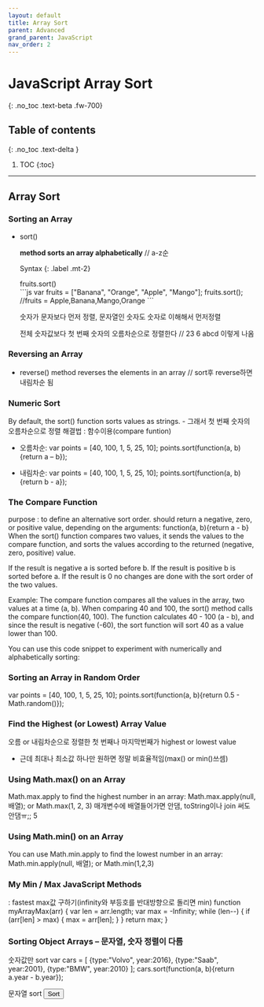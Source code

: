 ```yaml
---
layout: default
title: Array Sort
parent: Advanced
grand_parent: JavaScript
nav_order: 2
---
```


# JavaScript Array Sort
{: .no_toc .text-beta .fw-700}

## Table of contents
{: .no_toc .text-delta }

1. TOC
{:toc}

---

## Array Sort

### Sorting an Array

* sort()

    **method sorts an array alphabetically** // a-z순

    Syntax
    {: .label .mt-2}
    <div class="code-example" markdown="1">
    fruits.sort()
    </div>
    ```js
    var fruits = ["Banana", "Orange", "Apple", "Mango"];
    fruits.sort();        
    //fruits = Apple,Banana,Mango,Orange
    ```

    숫자가 문자보다 먼저 정렬, 문자열인 숫자도 숫자로 이해해서 먼저정렬
    
    전체 숫자값보다 첫 번째 숫자의 오름차순으로 정렬한다 // 23 6 abcd 이렇게 나옴

### Reversing an Array

* reverse() method reverses the elements in an array // sort후 reverse하면 내림차순 됨

### Numeric Sort 

By default, the sort() function sorts values as strings. - 그래서 첫 번째 숫자의 오름차순으로 정렬
해결법 : 함수이용(compare funtion)
* 오름차순: 
var points = [40, 100, 1, 5, 25, 10];
points.sort(function(a, b){return a – b});

* 내림차순: 
var points = [40, 100, 1, 5, 25, 10];
points.sort(function(a, b){return b - a});

### The Compare Function

purpose : to define an alternative sort order.
should return a negative, zero, or positive value, depending on the arguments:
	function(a, b){return a - b}
When the sort() function compares two values, it sends the values to the compare function, and sorts the values according to the returned (negative, zero, positive) value.

If the result is negative a is sorted before b.
If the result is positive b is sorted before a.
If the result is 0 no changes are done with the sort order of the two values.

Example:
The compare function compares all the values in the array, two values at a time (a, b).
When comparing 40 and 100, the sort() method calls the compare function(40, 100).
The function calculates 40 - 100 (a - b), and since the result is negative (-60),  the sort function will sort 40 as a value lower than 100.

You can use this code snippet to experiment with numerically and alphabetically sorting:

### Sorting an Array in Random Order

var points = [40, 100, 1, 5, 25, 10];
points.sort(function(a, b){return 0.5 - Math.random()});

### Find the Highest (or Lowest) Array Value

오름 or 내림차순으로 정렬한 첫 번째나 마지막번째가 highest or lowest value
- 근데 최대나 최소값 하나만 원하면 정말 비효율적임(max() or min()쓰셈)

### Using Math.max() on an Array

Math.max.apply to find the highest number in an array:
	Math.max.apply(null, 배열); 
	or
	Math.max(1, 2, 3) 매개변수에 배열들어가면 안댐, toString이나 join 써도 안댐ㅠ;;
5
### Using Math.min() on an Array

You can use Math.min.apply to find the lowest number in an array:
	Math.min.apply(null, 배열); 
	or
	Math.min(1,2,3)

### My Min / Max JavaScript Methods

: fastest 
max값 구하기(infinity와 부등호를 반대방향으로 돌리면 min)
	function myArrayMax(arr) {
	  var len = arr.length;
	  var max = -Infinity;
	  while (len--) {
	    if (arr[len] > max) {
	      max = arr[len];
	    }
	  }
	  return max;
	}

### Sorting Object Arrays – 문자열, 숫자 정렬이 다름

숫자값만 sort
var cars = [
  {type:"Volvo", year:2016},
  {type:"Saab", year:2001},
  {type:"BMW", year:2010}
];
cars.sort(function(a, b){return a.year - b.year});

문자열 sort
<button onclick="myFunction()">Sort</button>

<p id="demo"></p>

<script>
var cars = [
  {type:"Volvo", year:2016},
  {type:"Saab", year:2001},
  {type:"BMW", year:2010}
];

displayCars();

function myFunction() {
  cars.sort(function(a, b){
    var x = a.type.toLowerCase();
    var y = b.type.toLowerCase();
    if (x < y) {return –1;}			//마이너스면 앞으로 정렬
    if (x > y) {return 1;}			//플로스면 뒤로 정렬 – 그래서 알파벳이 클수록 앞으로감
    return 0;
  });
  displayCars();
}

function displayCars() {
  document.getElementById("demo").innerHTML =
  cars[0].type + " " + cars[0].year + "<br>" +
  cars[1].type + " " + cars[1].year + "<br>" +
  cars[2].type + " " + cars[2].year;
}
</script>
